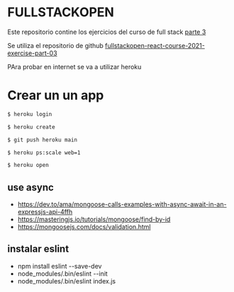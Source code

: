 # FULLSTACKOPEN

Este repositorio contine los ejercicios del curso de full stack [parte 3](https://fullstackopen.com/es/part3/node_js_y_express#ejercicios-3-1-3-6)

Se utiliza el repositorio de github [fullstackopen-react-course-2021-exercise-part-03](https://github.com/dugalman/fullstackopen-react-course-2021-exercise-part-03)

PAra probar en internet se va a utilizar heroku

# Crear un un app
```sh
$ heroku login

$ heroku create

$ git push heroku main

$ heroku ps:scale web=1

$ heroku open
```

## use async
- https://dev.to/ama/mongoose-calls-examples-with-async-await-in-an-expressjs-api-4ffh
- https://masteringjs.io/tutorials/mongoose/find-by-id
- https://mongoosejs.com/docs/validation.html

## instalar eslint
- npm install eslint --save-dev
- node_modules/.bin/eslint --init
- node_modules/.bin/eslint index.js